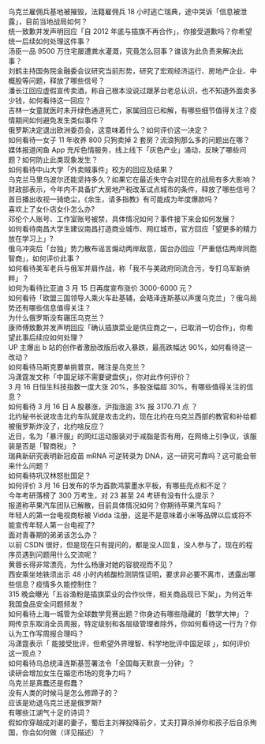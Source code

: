 乌克兰雇佣兵基地被摧毁，法籍雇佣兵 18 小时逃亡瑞典，途中哭诉「信息被泄露」，目前当地战局如何？  
统一致歉并发声明回应「自 2012 年底与插旗不再合作」，你接受道歉吗？你希望统一后续如何处理这件事？  
汤臣一品 9500 万住宅屡遭粪水灌溉，究竟怎么回事？谁该为此负责来解决此事？  
刘鹤主持国务院金融委会议研究当前形势，研究了宏观经济运行、房地产企业、中概股等问题，释放了哪些信号？  
潘长江回应虚假宣传卖酒，称自己根本没说过跟茅台老总认识，也不知道外面卖多少钱，如何看待这一回应？  
吉林一女童就医时未开绿色通道死亡，家属回应已和解，有哪些细节值得关注？疫情期间如何避免发生类似事件？  
俄罗斯决定退出欧洲委员会，这意味着什么？如何评价这一决定？  
如何看待一女子 11 年收养 800 只狗卖掉 2 套房？流浪狗那么多的问题出在哪？  
媒体报道闲鱼 App 充斥色情服务，线上线下「灰色产业」涌动，反映了哪些问题？如何防止此类现象发生？  
如何看待中山大学「外卖贼事件」校方的回应及结果？  
乌克兰马里乌波尔还能坚持多久？如果它在最近失守会对现在的战局有多大影响？  
财政部表示，今年内不具备扩大房地产税改革试点城市的条件，释放了哪些信号？  
首日播出收视一骑绝尘，《余生，请多指教》有可能成为年度爆款吗？  
喜欢上了女仆店女仆怎么办?  
邓伦个人账号、工作室账号被禁，具体情况如何？事件接下来会如何发展？  
如何看待南昌大学生建议南昌打造商业城市、网红城市，官方回应「望更多的精力放在学习上」?  
俄乌冲突后「台独」势力散布谣言煽动两岸敌意，国台办回应「严重低估两岸同胞智商」，如何评价此事？  
如何看待美军老兵与俄军并肩作战，称「我不与美政府同流合污，专打乌军新纳粹」？  
如何为看待比亚迪 3 月 15 日再度宣布涨价 3000-6000 元？  
如何看待「欧盟三国领导人乘火车赴基辅，会晤泽连斯基以声援乌克兰」？俄乌局势还有哪些信息值得关注？  
为什么俄罗斯没有碾压乌克兰？  
康师傅致歉并发声明回应「确认插旗菜业是供应商之一，已取消一切合作」，你希望此事后续应如何处理？  
UP 主爆出 b 站的创作者激励改版后收入暴跌，最高跌幅达 90%，如何看待这一改动？  
如何看待马斯克要单挑普京，赌注是乌克兰？  
冯潇霆发文称「中国足球不需要键盘侠」，你对此作何评价？  
3 月 16 日恒生科技指数一度大涨 20%，多股涨幅超 30%，有哪些值得关注的信息？  
如何看待 3 月 16 日 A 股暴涨，沪指涨逾 3% 报 3170.71 点 ？  
北约秘书长说攻击北约车队就是攻击北约，现在北约在乌克兰西部的教官和补给都被俄罗斯炸没了，北约啥反应？  
近日，名为「暴汗服」的网红运动服装对于减脂是否有用，在网络上引争议，该服装是否是「智商税」？  
瑞典新研究表明新冠疫苗 mRNA 可逆转录为 DNA，这一研究可靠吗？这可能会带来什么问题？  
如何看待巩汉林怒批国足？  
如何评价 3 月 16 日发布的华为首款鸿蒙墨水平板，有哪些亮点和不足？  
今年考研落榜了 300 万考生，对 23 甚至 24 考研有没有什么提示？  
报道称苹果汽车团队已解散，目前具体情况如何？你期待苹果汽车吗？  
年轻人的第一台电视商标被 Vidda 注册，这是不是意味着小米等品牌以后或将不能宣传年轻人第一台电视了?  
面对青春期的弟弟该怎么办？  
以前 CSDN 很好，但是现在只有提问的，都是没人回复，没人参与了，现在的程序员遇到问题用什么交流呢？  
黄蓉长得非常漂亮，为什么杨康对她的容貌视而不见？  
西安乘坐地铁须出示 48 小时内核酸检测阴性证明，要求非必要不离市，透露出哪些信息？疫情多久能控制住？  
315 晚会曝光「五谷渔粉是插旗菜业的合作伙伴，相关商品现已下架」，为何近年我国食品安全问题频发？  
如何看待上海一城管为全球数学竞赛出题？你身边有哪些隐藏的「数学大神」？  
网传京东取消全员周报，特定级别和各层级管理者除外，你如何看待这一行为？你认为工作写周报合理吗？  
冯潇霆表示「 能接受批评，但希望外界理智、科学地批评中国足球 」，如何评价这一观点？  
如何看待乌总统泽连斯基签署法令「全国每天默哀一分钟」？  
读研会增加女生在婚恋市场的竞争力吗？  
乌克兰是真蠢还是假蠢？  
没有人类的时候马是怎么修蹄子的？  
应该是劝退乌克兰还是俄罗斯?  
有哪些江湖气十足的诗词？  
假如你穿越成刘谌的妻子，蜀后主刘禅投降前夕，丈夫打算杀掉你和孩子后自杀殉国，你会如何做（详见描述）？  

